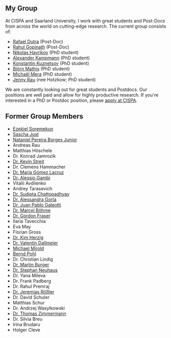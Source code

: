 ## My Group

At CISPA and Saarland University, I work with great students and Post-Docs from across the world on cutting-edge research.  The current group consists of:

* [Rafael Dutra](https://cispa.saarland/people/rafael.dutra/) (Post-Doc)
* [Rahul Gopinath](https://cispa.saarland/people/rahul.gopinath/) (Post-Doc)
* [Nikolas Havrikov](https://cispa.saarland/people/havrikov/) (PhD student)
* [Alexander Kampmann](https://cispa.saarland/people/kampmann/) (PhD student)
* [Konstantin Kuznetsov](https://cispa.saarland/people/kuznetsov/) (PhD student)
* [Björn Mathis](https://cispa.saarland/people/bjoern.mathis/) (PhD student)
* [Michaël Mera](https://cispa.saarland/people/michael.mera/) (PhD student)
* [Jenny Rau](https://cispa.saarland/people/hotzkow/) (nee Hotzkow; PhD student)

We are constantly looking out for great students and Postdocs.  Our positions are well paid and allow for highly productive research.  If you're interested in a PhD or Postdoc position, please [apply at CISPA](https://www.cispa.saarland/).


## Former Group Members

* [Ezekiel Soremekun](https://cispa.saarland/people/soremekun/)
* [Sascha Just](https://cispa.saarland/people/just/)
* [Nataniel Pereira Borges Junior](https://cispa.saarland/people/nataniel.borges/)
* Andreas Rau
* Matthias Höschele
* Dr.&nbsp;Konrad Jamrozik
* [Dr.&nbsp;Kevin Streit](https://cispa.saarland/people/streit/)
* Dr.&nbsp;Clemens Hammacher
* [Dr.&nbsp;María Gómez Lacruz](https://sites.google.com/site/spiralsmariagomez/)
* [Dr.&nbsp;Alessio Gambi](https://staff.fim.uni-passau.de/~gambi/)
* Vitalii Avdiienko
* Andrey Tarasevich
* [Dr.&nbsp;Sudipta Chattopadhyay](https://sudiptac.bitbucket.io)
* [Dr.&nbsp;Alessandra Gorla](https://software.imdea.org/~alessandra.gorla/)
* [Dr.&nbsp;Juan Pablo Galeotti](https://lafhis.dc.uba.ar/~jgaleotti)
* [Dr.&nbsp;Marcel B&ouml;hme](https://mboehme.github.io)
* [Dr.&nbsp;Gordon Fraser](https://www.fim.uni-passau.de/lehrstuhl-fuer-software-engineering-ii/)
* Ilaria&nbsp;Tavecchia
* Eva&nbsp;May 
* Florian&nbsp;Gross
* [Dr.&nbsp;Kim Herzig](http://research.microsoft.com/en-us/people/kimh/)
* [Dr.&nbsp;Valentin&nbsp;Dallmeier](https://www.testfabrik.com/)
* [Michael&nbsp;Mirold](https://www.testfabrik.com/)
* [Bernd&nbsp;Pohl](https://www.testfabrik.com/)
* Dr.&nbsp;Christian&nbsp;Lindig
* [Dr.&nbsp;Martin&nbsp;Burger](http://www.martin-burger.net)
* [Dr.&nbsp;Stephan&nbsp;Neuhaus](http://www.artdecode.de/)
* Dr. Yana Mileva
* Dr.&nbsp;Frank&nbsp;Padberg
* Dr.&nbsp;Rahul&nbsp;Premraj
* [Dr. Jeremias R&ouml;&szlig;ler](https://retest.de/)
* Dr.&nbsp;David Schuler
* Matthias Schur
* Dr.&nbsp;Andrzej&nbsp;Wasylkowski
* [Dr.&nbsp;Thomas&nbsp;Zimmermann](http://thomas-zimmermann.com)
* Dr.&nbsp;Silvia&nbsp;Breu
* Irina&nbsp;Brudaru
* Holger&nbsp;Cleve

